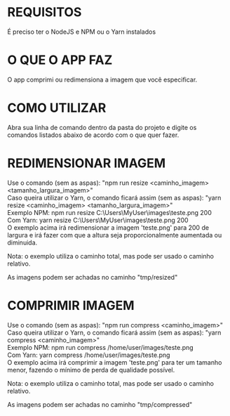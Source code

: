 # REQUISITOS

É preciso ter o NodeJS e NPM ou o Yarn instalados

# O QUE O APP FAZ

O app comprimi ou redimensiona a imagem que você especificar.

# COMO UTILIZAR

Abra sua linha de comando dentro da pasta do projeto e digite os comandos listados abaixo de acordo com o que quer fazer.

# REDIMENSIONAR IMAGEM

Use o comando (sem as aspas): "npm run resize <caminho_imagem> <tamanho_largura_imagem>"  
Caso queira utilizar o Yarn, o comando ficará assim (sem as aspas): "yarn resize <caminho_imagem> <tamanho_largura_imagem>"  
Exemplo NPM: npm run resize C:\\Users\\MyUser\\images\\teste.png 200  
Com Yarn: yarn resize C:\\Users\\MyUser\\images\\teste.png 200  
O exemplo acima irá redimensionar a imagem 'teste.png' para 200 de largura e irá fazer com que a altura seja proporcionalmente aumentada ou diminuida.

Nota: o exemplo utiliza o caminho total, mas pode ser usado o caminho relativo.

As imagens podem ser achadas no caminho "tmp/resized"

# COMPRIMIR IMAGEM

Use o comando (sem as aspas): "npm run compress <caminho_imagem>"  
Caso queira utilizar o Yarn, o comando ficará assim (sem as aspas): "yarn compress <caminho_imagem>"  
Exemplo NPM: npm run compress /home/user/images/teste.png  
Com Yarn: yarn compress /home/user/images/teste.png  
O exemplo acima irá comprimir a imagem 'teste.png' para ter um tamanho menor, fazendo o mínimo de perda de qualidade possível.

Nota: o exemplo utiliza o caminho total, mas pode ser usado o caminho relativo.

As imagens podem ser achadas no caminho "tmp/compressed"
